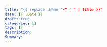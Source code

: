 ```yaml
---
title: "{{ replace .Name "-" " " | title }}"
date: {{ .Date }}
draft: true
categories: []
tags: []
description:
Summary: 
---
```

